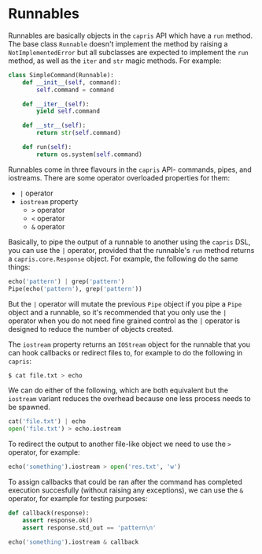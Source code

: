 # Runnables

Runnables are basically objects in the `capris` API
which have a `run` method. The base class `Runnable`
doesn't implement the method by raising a `NotImplementedError`
but all subclasses are expected to implement the
`run` method, as well as the `iter` and `str` magic
methods. For example:

```python
class SimpleCommand(Runnable):
    def __init__(self, command):
        self.command = command

    def __iter__(self):
        yield self.command

    def __str__(self):
        return str(self.command)

    def run(self):
        return os.system(self.command)
```

Runnables come in three flavours in the `capris`
API- commands, pipes, and iostreams. There are
some operator overloaded properties for them:

 - `|` operator
 - `iostream` property
    - `>` operator
    - `<` operator
    - `&` operator

Basically, to pipe the output of a runnable to
another using the `capris` DSL, you can use the
`|` operator, provided that the runnable's `run`
method returns a `capris.core.Response` object.
For example, the following do the same things:

```python
echo('pattern') | grep('pattern')
Pipe(echo('pattern'), grep('pattern'))
```

But the `|` operator will mutate the previous
`Pipe` object if you pipe a `Pipe` object and
a runnable, so it's recommended that you only
use the `|` operator when you do not need fine
grained control as the `|` operator is designed
to reduce the number of objects created.

The `iostream` property returns an `IOStream`
object for the runnable that you can hook callbacks
or redirect files to, for example to do the
following in `capris`:

```bash
$ cat file.txt > echo
```

We can do either of the following, which are both
equivalent but the `iostream` variant reduces
the overhead because one less process needs to
be spawned.

```python
cat('file.txt') | echo
open('file.txt') > echo.iostream
```

To redirect the output to another file-like object
we need to use the `>` operator, for example:

```python
echo('something').iostream > open('res.txt', 'w')
```

To assign callbacks that could be ran after the
command has completed execution succesfully (without
raising any exceptions), we can use the `&` operator,
for example for testing purposes:

```python
def callback(response):
    assert response.ok()
    assert response.std_out == 'pattern\n'

echo('something').iostream & callback
```

